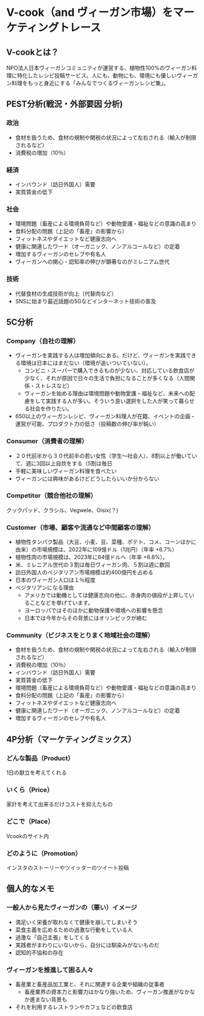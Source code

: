 # V-cook（and ヴィーガン市場）をマーケティングトレース

## V-cookとは？

NPO法人日本ヴィーガンコミュニティが運営する、植物性100%のヴィーガン料理に特化したレシピ投稿サービス。人にも、動物にも、環境にも優しいヴィーガン料理をもっと身近にする「みんなでつくるヴィーガンレシピ集」。

## PEST分析(戦況・外部要因 分析)

### 政治

- 食材を扱うため、食材の規制や関税の状況によって左右される（輸入が制限されるなど）
- 消費税の増加（10％）

### 経済

- インバウンド（訪日外国人）需要
- 実質賃金の低下

### 社会

- 環境問題（畜産による環境負荷など）や動物愛護・福祉などの意識の高まり
- 食料分配の問題（上記の「畜産」の影響から）
- フィットネスやダイエットなど健康志向へ
- 健康に関連したワード（オーガニック、ノンアルコールなど）の定着
- 増加するヴィーガンのセレブや有名人
- ヴィーガンへの関心・認知率の伸びが顕著なのがミレニアム世代

### 技術

- 代替食材の生成技術が向上（代替肉など）
- SNSに始まり最近話題の5Gなどインターネット技術の普及

## 5C分析

### Company（自社の理解）

- ヴィーガンを実践する人は増加傾向にある。だけど、ヴィーガンを実践できる環境は日本にはまだない（環境が追いついていない）。
    - コンビニ・スーパーで購入できるものが少ない、対応している飲食店が少なく、それが原因で日々の生活で負担になることが多くなる（人間関係・ストレスなど）
    - ヴィーガンを始める理由は環境問題や動物愛護・福祉など、未来への配慮をして実践する人が多い。そういう良い選択をした人が笑って暮らせる社会を作りたい。
- 650以上のヴィーガンレシピ、ヴィーガン料理人が在籍、イベントの企画・運営が可能、プロダクト力の低さ（投稿数の伸び率が鈍い）

### Consumer（消費者の理解）

- ２０代前半から３０代前半の若い女性（学生〜社会人）、8割以上が働いていて、週に3回以上自炊をする（5割は毎日
- 手軽に美味しいヴィーガン料理を食べたい
- ヴィーガンには興味があるけどどうしたらいいか分からない

### Competitor（競合他社の理解）

クックパッド、クラシル、Vegwele、Oisix(？)

### Customer（市場、顧客や流通など中間顧客の理解）

- 植物性タンパク製品（大豆、小麦、豆、菜種、ポテト、コメ、コーンほかに由来）の市場規模は、2022年に109億ドル（1兆円）（年率 +6.7%）
- 植物性肉の市場規模は、2023年に64億ドルへ（年率 +6.8%）。
- 米、ミレニアル世代の３割は毎日ヴィーガン肉、５割は週に数回
- 訪日外国人のベジタリアン市場規模は約400億円を占める
- 日本のヴィーガン人口は１％程度
- ベジタリアンになる理由
    - アメリカでは動機としては健康志向の他に、赤身肉の値段が上昇していることなどを挙げています。
    - ヨーロッパではそのほかに動物保護や環境への影響を懸念
    - 日本では今年からその背景にはオリンピックが絡む

### Community（ビジネスをとりまく地域社会の理解）

- 食材を扱うため、食材の規制や関税の状況によって左右される（輸入が制限されるなど）
- 消費税の増加（10％）
- インバウンド（訪日外国人）需要
- 実質賃金の低下
- 環境問題（畜産による環境負荷など）や動物愛護・福祉などの意識の高まり
- 食料分配の問題（上記の「畜産」の影響から）
- フィットネスやダイエットなど健康志向へ
- 健康に関連したワード（オーガニック、ノンアルコールなど）の定着
- 増加するヴィーガンのセレブや有名人

## 4P分析（マーケティングミックス）

### どんな製品（Product）

1日の献立を考えてくれる

### いくら（Price）

家計を考えて出来るだけコストを抑えたもの

### どこで（Place）

Vcookのサイト内

### どのように（Promotion）

インスタのストーリーやツイッターのツイート投稿

## 個人的なメモ

### 一般人から見たヴィーガンの（悪い）イメージ

- 満足いく栄養が取れなくて健康を崩してしまいそう
- 菜食主義を広めるための過激な行動をしている人
- 過激な「自己主張」をしてくる
- 実践者がまわりにいないから、自分には馴染みがないものだ
- 認知的不協和の存在

### ヴィーガンを推進して困る人々

- 畜産業と畜産品加工業と、それに関連する企業や組織の従事者
    -  畜産業界の資本力と影響力はかなり強いため、ヴィーガン推進がなかなか進まない背景も
- それを利用するレストランやカフェなどの飲食店